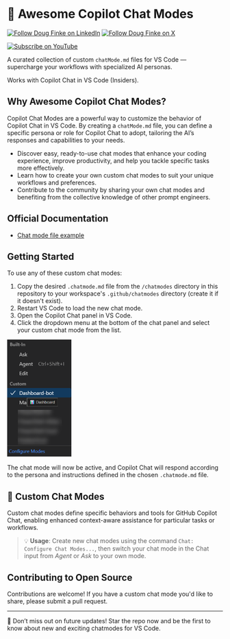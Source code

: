 # 🧠 Awesome Copilot Chat Modes

[![Follow Doug Finke on LinkedIn](https://img.shields.io/badge/Follow-Doug%20Finke%20on%20LinkedIn-blue?logo=linkedin&style=flat-square)](https://www.linkedin.com/in/douglasfinke) [![Follow Doug Finke on X](https://img.shields.io/badge/Follow-Doug%20Finke%20on%20X-black?logo=x&style=flat-square)](https://x.com/dfinke)

[![Subscribe on YouTube](https://img.shields.io/badge/Subscribe-YouTube-red?logo=youtube&style=for-the-badge)](https://www.youtube.com/dougfinke/videos)


A curated collection of custom `chatMode.md` files for VS Code — supercharge your workflows with specialized AI personas.

Works with Copilot Chat in VS Code (Insiders).

## Why Awesome Copilot Chat Modes?

Copilot Chat Modes are a powerful way to customize the behavior of Copilot Chat in VS Code. By creating a `chatMode.md` file, you can define a specific persona or role for Copilot Chat to adopt, tailoring the AI’s responses and capabilities to your needs.

- Discover easy, ready-to-use chat modes that enhance your coding experience, improve productivity, and help you tackle specific tasks more effectively.
- Learn how to create your own custom chat modes to suit your unique workflows and preferences.
- Contribute to the community by sharing your own chat modes and benefiting from the collective knowledge of other prompt engineers.

## Official Documentation

- [Chat mode file example](https://code.visualstudio.com/docs/copilot/chat/chat-modes#_chat-mode-file-example)

## Getting Started


To use any of these custom chat modes:

1. Copy the desired `.chatmode.md` file from the `/chatmodes` directory in this repository to your workspace's `.github/chatmodes` directory (create it if it doesn't exist).
2. Restart VS Code to load the new chat mode.
3. Open the Copilot Chat panel in VS Code.
4. Click the dropdown menu at the bottom of the chat panel and select your custom chat mode from the list.

<img src="assets/vscode-custom-mode-selection.png" width=150>

The chat mode will now be active, and Copilot Chat will respond according to the persona and instructions defined in the chosen `.chatmode.md` file.

## 🧩 Custom Chat Modes

Custom chat modes define specific behaviors and tools for GitHub Copilot Chat, enabling enhanced context-aware assistance for particular tasks or workflows.
> 💡 **Usage**: Create new chat modes using the command `Chat: Configure Chat Modes...`, then switch your chat mode in the Chat input from _Agent_ or _Ask_ to your own mode.

## Contributing to Open Source

Contributions are welcome! If you have a custom chat mode you'd like to share, please submit a pull request.

----
🌟 Don’t miss out on future updates! Star the repo now and be the first to know about new and exciting chatmodes for VS Code.
